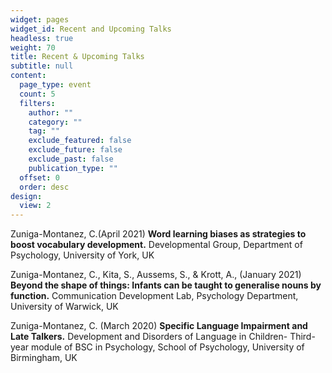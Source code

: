 ```yaml
---
widget: pages
widget_id: Recent and Upcoming Talks
headless: true
weight: 70
title: Recent & Upcoming Talks
subtitle: null
content:
  page_type: event
  count: 5
  filters:
    author: ""
    category: ""
    tag: ""
    exclude_featured: false
    exclude_future: false
    exclude_past: false
    publication_type: ""
  offset: 0
  order: desc
design:
  view: 2
---
```

Zuniga-Montanez, C.(April 2021) **Word learning biases as strategies to boost vocabulary development.** Developmental Group, Department of Psychology, University of York, UK

Zuniga-Montanez, C., Kita, S., Aussems, S., & Krott, A., (January 2021) **Beyond the shape of things: Infants can be taught to generalise nouns by function.** Communication Development Lab, Psychology Department, University of Warwick, UK

Zuniga-Montanez, C. (March 2020) **Specific Language Impairment and Late Talkers.** Development and Disorders of Language in Children- Third-year module of BSC in Psychology, School of Psychology, University of Birmingham, UK
